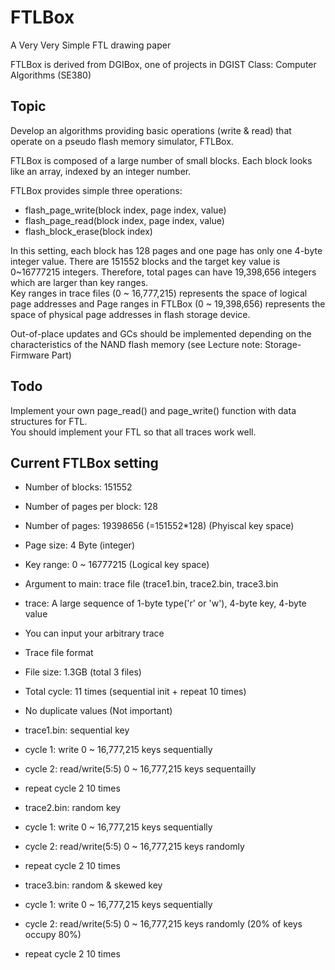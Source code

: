 # FTLBox
A Very Very Simple FTL drawing paper

FTLBox is derived from DGIBox, one of projects in DGIST Class: Computer Algorithms (SE380)


## Topic
Develop an algorithms providing basic operations (write & read) that operate on a pseudo flash memory simulator, FTLBox.

FTLBox is composed of a large number of small blocks.	Each block looks like an array, indexed by an integer number.

FTLBox provides simple three operations:  
- flash_page_write(block index, page index, value)
- flash_page_read(block index, page index, value)
- flash_block_erase(block index)

In this setting, each block has 128 pages and one page has only one 4-byte integer value.
There are 151552 blocks and the target key value is 0~16777215 integers.
Therefore, total pages can have 19,398,656 integers which are larger than key ranges.  
Key ranges in trace files (0 ~ 16,777,215) represents the space of logical page addresses and Page ranges in FTLBox (0 ~ 19,398,656) represents the space of physical page addresses in flash storage device.  

Out-of-place updates and GCs should be implemented depending on the characteristics of the NAND flash memory (see Lecture note: Storage-Firmware Part)


## Todo
Implement your own page_read() and page_write() function with data structures for FTL.  
You should implement your FTL so that all traces work well.  


## Current FTLBox setting
 * Number of blocks: 151552
 * Number of pages per block: 128
 * Number of pages: 19398656 (=151552*128) (Phyiscal key space)
 * Page size: 4 Byte (integer)
 * Key range: 0 ~ 16777215 (Logical key space)  
 
 
 * Argument to main: trace file (trace1.bin, trace2.bin, trace3.bin
 * trace: A large sequence of 1-byte type('r' or 'w'), 4-byte key, 4-byte value
 * You can input your arbitrary trace  


 * Trace file format
 * File size: 1.3GB (total 3 files)
 * Total cycle: 11 times (sequential init + repeat 10 times)
 * No duplicate values (Not important)  


 * trace1.bin: sequential key
 * cycle 1: write 0 ~ 16,777,215 keys sequentially
 * cycle 2: read/write(5:5) 0 ~ 16,777,215 keys sequentailly
 * repeat cycle 2 10 times  


 * trace2.bin: random key
 * cycle 1: write 0 ~ 16,777,215 keys sequentially
 * cycle 2: read/write(5:5) 0 ~ 16,777,215 keys randomly
 * repeat cycle 2 10 times  


 * trace3.bin: random & skewed key
 * cycle 1: write 0 ~ 16,777,215 keys sequentially
 * cycle 2: read/write(5:5) 0 ~ 16,777,215 keys randomly (20% of keys occupy 80%)
 * repeat cycle 2 10 times  
